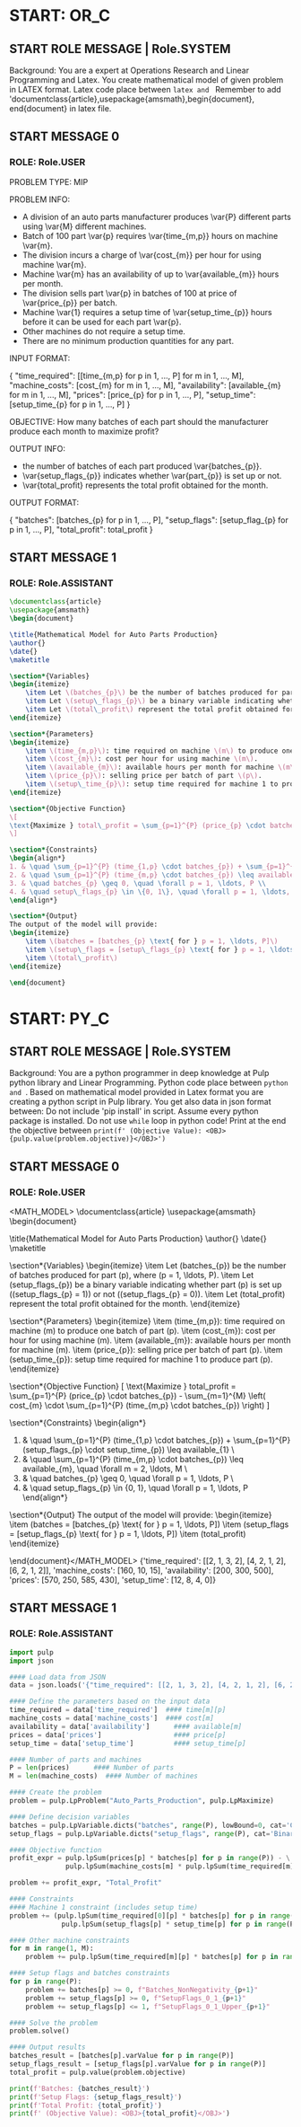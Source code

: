 # START: OR_C 
## START ROLE MESSAGE | Role.SYSTEM 
Background: You are a expert at Operations Research and Linear Programming and Latex. You create mathematical model of given problem in LATEX format. Latex code place between ```latex and ``` Remember to add 'documentclass{article},usepackage{amsmath},begin{document}, end{document} in latex file. 
## START MESSAGE 0 
### ROLE: Role.USER
<DESCRIPTION>
PROBLEM TYPE: MIP

PROBLEM INFO:

- A division of an auto parts manufacturer produces \var{P} different parts using \var{M} different machines.
- Batch of 100 part \var{p} requires \var{time_{m,p}} hours on machine \var{m}.
- The division incurs a charge of \var{cost_{m}} per hour for using machine \var{m}.
- Machine \var{m} has an availability of up to \var{available_{m}} hours per month.
- The division sells part \var{p} in batches of 100 at price of \var{price_{p}} per batch.
- Machine \var{1} requires a setup time of \var{setup_time_{p}} hours before it can be used for each part \var{p}.
- Other machines do not require a setup time.
- There are no minimum production quantities for any part.

INPUT FORMAT: 

{
    "time_required": [[time_{m,p} for p in 1, ..., P] for m in 1, ..., M],
    "machine_costs": [cost_{m} for m in 1, ..., M],
    "availability": [available_{m} for m in 1, ..., M],
    "prices": [price_{p} for p in 1, ..., P],
    "setup_time": [setup_time_{p} for p in 1, ..., P]
}

OBJECTIVE: How many batches of each part should the manufacturer produce each month to maximize profit?

OUTPUT INFO:

- the number of batches of each part produced \var{batches_{p}}.
- \var{setup_flags_{p}} indicates whether \var{part_{p}} is set up or not.
- \var{total_profit} represents the total profit obtained for the month.

OUTPUT FORMAT:

{
    "batches": [batches_{p} for p in 1, ..., P],
    "setup_flags": [setup_flag_{p} for p in 1, ..., P],
    "total_profit": total_profit
}
</DESCRIPTION>


## START MESSAGE 1 
### ROLE: Role.ASSISTANT
```latex
\documentclass{article}
\usepackage{amsmath}
\begin{document}

\title{Mathematical Model for Auto Parts Production}
\author{}
\date{}
\maketitle

\section*{Variables}
\begin{itemize}
    \item Let \(batches_{p}\) be the number of batches produced for part \(p\), where \(p = 1, \ldots, P\).
    \item Let \(setup\_flags_{p}\) be a binary variable indicating whether part \(p\) is set up (\(setup\_flags_{p} = 1\)) or not (\(setup\_flags_{p} = 0\)).
    \item Let \(total\_profit\) represent the total profit obtained for the month.
\end{itemize}

\section*{Parameters}
\begin{itemize}
    \item \(time_{m,p}\): time required on machine \(m\) to produce one batch of part \(p\).
    \item \(cost_{m}\): cost per hour for using machine \(m\).
    \item \(available_{m}\): available hours per month for machine \(m\).
    \item \(price_{p}\): selling price per batch of part \(p\).
    \item \(setup\_time_{p}\): setup time required for machine 1 to produce part \(p\).
\end{itemize}

\section*{Objective Function}
\[
\text{Maximize } total\_profit = \sum_{p=1}^{P} (price_{p} \cdot batches_{p}) - \sum_{m=1}^{M} \left( cost_{m} \cdot \sum_{p=1}^{P} (time_{m,p} \cdot batches_{p}) \right)
\]

\section*{Constraints}
\begin{align*}
1. & \quad \sum_{p=1}^{P} (time_{1,p} \cdot batches_{p}) + \sum_{p=1}^{P} (setup\_flags_{p} \cdot setup\_time_{p}) \leq available_{1} \\
2. & \quad \sum_{p=1}^{P} (time_{m,p} \cdot batches_{p}) \leq available_{m}, \quad \forall m = 2, \ldots, M \\
3. & \quad batches_{p} \geq 0, \quad \forall p = 1, \ldots, P \\
4. & \quad setup\_flags_{p} \in \{0, 1\}, \quad \forall p = 1, \ldots, P
\end{align*}

\section*{Output}
The output of the model will provide:
\begin{itemize}
    \item \(batches = [batches_{p} \text{ for } p = 1, \ldots, P]\)
    \item \(setup\_flags = [setup\_flags_{p} \text{ for } p = 1, \ldots, P]\)
    \item \(total\_profit\)
\end{itemize}

\end{document}
```

# START: PY_C 
## START ROLE MESSAGE | Role.SYSTEM 
Background: You are a python programmer in deep knowledge at Pulp python library and Linear Programming. Python code place between ```python and ```. Based on mathematical model provided in Latex format you are creating a python script in Pulp library. You get also data in json format between: <DATA></DATA> Do not include 'pip install' in script. Assume every python package is installed. Do not use `while` loop in python code! Print at the end the objective between <OBJ></OBJ> `print(f' (Objective Value): <OBJ>{pulp.value(problem.objective)}</OBJ>')` 
## START MESSAGE 0 
### ROLE: Role.USER
<MATH_MODEL>
\documentclass{article}
\usepackage{amsmath}
\begin{document}

\title{Mathematical Model for Auto Parts Production}
\author{}
\date{}
\maketitle

\section*{Variables}
\begin{itemize}
    \item Let \(batches_{p}\) be the number of batches produced for part \(p\), where \(p = 1, \ldots, P\).
    \item Let \(setup\_flags_{p}\) be a binary variable indicating whether part \(p\) is set up (\(setup\_flags_{p} = 1\)) or not (\(setup\_flags_{p} = 0\)).
    \item Let \(total\_profit\) represent the total profit obtained for the month.
\end{itemize}

\section*{Parameters}
\begin{itemize}
    \item \(time_{m,p}\): time required on machine \(m\) to produce one batch of part \(p\).
    \item \(cost_{m}\): cost per hour for using machine \(m\).
    \item \(available_{m}\): available hours per month for machine \(m\).
    \item \(price_{p}\): selling price per batch of part \(p\).
    \item \(setup\_time_{p}\): setup time required for machine 1 to produce part \(p\).
\end{itemize}

\section*{Objective Function}
\[
\text{Maximize } total\_profit = \sum_{p=1}^{P} (price_{p} \cdot batches_{p}) - \sum_{m=1}^{M} \left( cost_{m} \cdot \sum_{p=1}^{P} (time_{m,p} \cdot batches_{p}) \right)
\]

\section*{Constraints}
\begin{align*}
1. & \quad \sum_{p=1}^{P} (time_{1,p} \cdot batches_{p}) + \sum_{p=1}^{P} (setup\_flags_{p} \cdot setup\_time_{p}) \leq available_{1} \\
2. & \quad \sum_{p=1}^{P} (time_{m,p} \cdot batches_{p}) \leq available_{m}, \quad \forall m = 2, \ldots, M \\
3. & \quad batches_{p} \geq 0, \quad \forall p = 1, \ldots, P \\
4. & \quad setup\_flags_{p} \in \{0, 1\}, \quad \forall p = 1, \ldots, P
\end{align*}

\section*{Output}
The output of the model will provide:
\begin{itemize}
    \item \(batches = [batches_{p} \text{ for } p = 1, \ldots, P]\)
    \item \(setup\_flags = [setup\_flags_{p} \text{ for } p = 1, \ldots, P]\)
    \item \(total\_profit\)
\end{itemize}

\end{document}</MATH_MODEL>
<DATA>
{'time_required': [[2, 1, 3, 2], [4, 2, 1, 2], [6, 2, 1, 2]], 'machine_costs': [160, 10, 15], 'availability': [200, 300, 500], 'prices': [570, 250, 585, 430], 'setup_time': [12, 8, 4, 0]}</DATA>


## START MESSAGE 1 
### ROLE: Role.ASSISTANT
```python
import pulp
import json

#### Load data from JSON
data = json.loads('{"time_required": [[2, 1, 3, 2], [4, 2, 1, 2], [6, 2, 1, 2]], "machine_costs": [160, 10, 15], "availability": [200, 300, 500], "prices": [570, 250, 585, 430], "setup_time": [12, 8, 4, 0]}')

#### Define the parameters based on the input data
time_required = data['time_required']  #### time[m][p]
machine_costs = data['machine_costs']  #### cost[m]
availability = data['availability']      #### available[m]
prices = data['prices']                  #### price[p]
setup_time = data['setup_time']          #### setup_time[p]

#### Number of parts and machines
P = len(prices)      #### Number of parts
M = len(machine_costs)  #### Number of machines

#### Create the problem
problem = pulp.LpProblem("Auto_Parts_Production", pulp.LpMaximize)

#### Define decision variables
batches = pulp.LpVariable.dicts("batches", range(P), lowBound=0, cat='Continuous')
setup_flags = pulp.LpVariable.dicts("setup_flags", range(P), cat='Binary')

#### Objective function
profit_expr = pulp.lpSum(prices[p] * batches[p] for p in range(P)) - \
              pulp.lpSum(machine_costs[m] * pulp.lpSum(time_required[m][p] * batches[p] for p in range(P)) for m in range(M))

problem += profit_expr, "Total_Profit"

#### Constraints
#### Machine 1 constraint (includes setup time)
problem += (pulp.lpSum(time_required[0][p] * batches[p] for p in range(P)) +
             pulp.lpSum(setup_flags[p] * setup_time[p] for p in range(P))) <= availability[0], "Machine_1_Availability")

#### Other machine constraints
for m in range(1, M):
    problem += pulp.lpSum(time_required[m][p] * batches[p] for p in range(P)) <= availability[m], f"Machine_{m+1}_Availability"

#### Setup flags and batches constraints
for p in range(P):
    problem += batches[p] >= 0, f"Batches_NonNegativity_{p+1}"
    problem += setup_flags[p] >= 0, f"SetupFlags_0_1_{p+1}"
    problem += setup_flags[p] <= 1, f"SetupFlags_0_1_Upper_{p+1}"

#### Solve the problem
problem.solve()

#### Output results
batches_result = [batches[p].varValue for p in range(P)]
setup_flags_result = [setup_flags[p].varValue for p in range(P)]
total_profit = pulp.value(problem.objective)

print(f'Batches: {batches_result}')
print(f'Setup Flags: {setup_flags_result}')
print(f'Total Profit: {total_profit}')
print(f' (Objective Value): <OBJ>{total_profit}</OBJ>')
```

